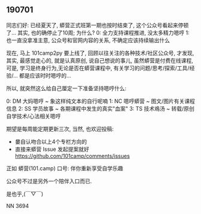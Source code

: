 ## 190701

同志们好:
已经夏天了, 蟒营正式班第一期也按时结束了,
这个公众号看起来停顿了...
其实, 也的确停止了10周;
为什么?
0: 全力支持课程推进, 没太多精力嗯哼
1: 也一直没拿准主意, 公众号和官网内容的关系, 不确定应该持续输出什么

现在, 马上 101camp2py 要上线了,
回顾以往关注的各种技术/社区公众号,
才发现, 其实, 最感觉走心的, 就是认真原创, 说自己想说的事儿,
虽然蟒营是付费在线课程, 
可是, 学习是终身行为,无论是否在蟒营课程中, 
有关学习的问题/思考/探索/工具/经验/...
都是应该时时嗯哼的...

所以, 就突然这么给自己厘定一下准备坚持嗯哼什么:

0: DM 大妈嗯哼 ~ 象这样纯文本的自行呢喃
1: NC 嗯哼蟒营 ~ 图文/图片有关课程信息
2: SS 学员故事 ~ 各期课程中发生的真实"血案"
3: TS 技术鳮汤 ~ 转载/原创自学技术/心法相关嗯哼

期望是每周能定期更新三次,
当然, 也欢迎投稿:
+ 嘦自认吻合以上4个专栏方向的
+ 直接来蟒营 Issue 发起提案就好
https://github.com/101camp/comments/issues

正如 蟒营(101.camp) 口号:
    伴你重新享受自学乐趣
 
公众号不过是另外一个陪伴入口而已.

是也乎,(￣▽￣)

NN 3694
